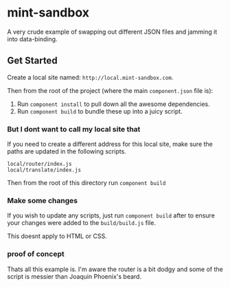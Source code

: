 mint-sandbox
============

A very crude example of swapping out different JSON files and jamming it into data-binding.

## Get Started

Create a local site named: `http://local.mint-sandbox.com`.

Then from the root of the project (where the main `component.json` file is):

1. Run `component install` to pull down all the awesome dependencies.
2. Run `component build` to bundle these up into a juicy script.


### But I dont want to call my local site that

If you need to create a different address for this local site, make sure the paths are
updated in the following scripts.

```
local/router/index.js
local/translate/index.js
```

Then from the root of this directory run `component build`

### Make some changes

If you wish to update any scripts, just run `component build` after to ensure your changes
were added to the `build/build.js` file.

This doesnt apply to HTML or CSS.

### proof of concept

Thats all this example is. I'm aware the router is a bit dodgy and some of the script is messier than
Joaquin Phoenix's beard.
